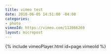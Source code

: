 ```yaml
---
title: vimeo test
date: 2018-06-05 14:51:00 -04:00
categories:
- photo
vimeoId: https://vimeo.com/112866269
layout: micropost
---
```


{% include vimeoPlayer.html id=page.vimeoId %}
